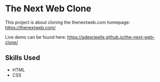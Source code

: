 # The Next Web Clone

This project is about cloning the thenextweb.com homepage: https://thenextweb.com/

Live demo can be found here: https://adeprieelle.github.io/the-next-web-clone/

## Skills Used

* HTML
* CSS